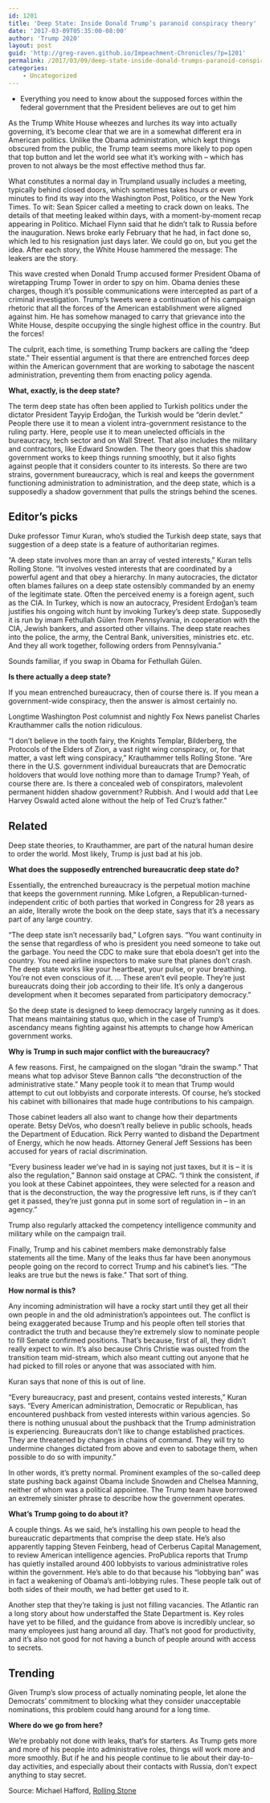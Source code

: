 ```yaml
---
id: 1201
title: 'Deep State: Inside Donald Trump’s paranoid conspiracy theory'
date: '2017-03-09T05:35:00-08:00'
author: 'Trump 2020'
layout: post
guid: 'http://greg-raven.github.io/Impeachment-Chronicles/?p=1201'
permalink: /2017/03/09/deep-state-inside-donald-trumps-paranoid-conspiracy-theory/
categories:
    - Uncategorized
---
```


- Everything you need to know about the supposed forces within the federal government that the President believes are out to get him

As the Trump White House wheezes and lurches its way into actually governing, it’s become clear that we are in a somewhat different era in American politics. Unlike the Obama administration, which kept things obscured from the public, the Trump team seems more likely to pop open that top button and let the world see what it’s working with – which has proven to not always be the most effective method thus far.

What constitutes a normal day in Trumpland usually includes a meeting, typically behind closed doors, which sometimes takes hours or even minutes to find its way into the Washington Post, Politico, or the New York Times. To wit: Sean Spicer called a meeting to crack down on leaks. The details of that meeting leaked within days, with a moment-by-moment recap appearing in Politico. Michael Flynn said that he didn’t talk to Russia before the inauguration. News broke early February that he had, in fact done so, which led to his resignation just days later. We could go on, but you get the idea. After each story, the White House hammered the message: The leakers are the story.

This wave crested when Donald Trump accused former President Obama of wiretapping Trump Tower in order to spy on him. Obama denies these charges, though it’s possible communications were intercepted as part of a criminal investigation. Trump’s tweets were a continuation of his campaign rhetoric that all the forces of the American establishment were aligned against him. He has somehow managed to carry that grievance into the White House, despite occupying the single highest office in the country. But the forces!

The culprit, each time, is something Trump backers are calling the “deep state.” Their essential argument is that there are entrenched forces deep within the American government that are working to sabotage the nascent administration, preventing them from enacting policy agenda.

**What, exactly, is the deep state?**

The term deep state has often been applied to Turkish politics under the dictator President Tayyip Erdoğan, the Turkish would be “derin devlet.” People there use it to mean a violent intra-government resistance to the ruling party. Here, people use it to mean unelected officials in the bureaucracy, tech sector and on Wall Street. That also includes the military and contractors, like Edward Snowden. The theory goes that this shadow government works to keep things running smoothly, but it also fights against people that it considers counter to its interests. So there are two strains, government bureaucracy, which is real and keeps the government functioning administration to administration, and the deep state, which is a supposedly a shadow government that pulls the strings behind the scenes.

## Editor’s picks

Duke professor Timur Kuran, who’s studied the Turkish deep state, says that suggestion of a deep state is a feature of authoritarian regimes.

“A deep state involves more than an array of vested interests,” Kuran tells Rolling Stone. “It involves vested interests that are coordinated by a powerful agent and that obey a hierarchy. In many autocracies, the dictator often blames failures on a deep state ostensibly commanded by an enemy of the legitimate state. Often the perceived enemy is a foreign agent, such as the CIA. In Turkey, which is now an autocracy, President Erdoğan’s team justifies his ongoing witch hunt by invoking Turkey’s deep state. Supposedly it is run by imam Fethullah Gülen from Pennsylvania, in cooperation with the CIA, Jewish bankers, and assorted other villains. The deep state reaches into the police, the army, the Central Bank, universities, ministries etc. etc. And they all work together, following orders from Pennsylvania.”

Sounds familiar, if you swap in Obama for Fethullah Gülen.

**Is there actually a deep state?**

If you mean entrenched bureaucracy, then of course there is. If you mean a government-wide conspiracy, then the answer is almost certainly no.

Longtime Washington Post columnist and nightly Fox News panelist Charles Krauthammer calls the notion ridiculous.

“I don’t believe in the tooth fairy, the Knights Templar, Bilderberg, the Protocols of the Elders of Zion, a vast right wing conspiracy, or, for that matter, a vast left wing conspiracy,” Krauthammer tells Rolling Stone. “Are there in the U.S. government individual bureaucrats that are Democratic holdovers that would love nothing more than to damage Trump? Yeah, of course there are. Is there a concealed web of conspirators, malevolent permanent hidden shadow government? Rubbish. And I would add that Lee Harvey Oswald acted alone without the help of Ted Cruz’s father.”

## Related

Deep state theories, to Krauthammer, are part of the natural human desire to order the world. Most likely, Trump is just bad at his job.

**What does the supposedly entrenched bureaucratic deep state do?**

Essentially, the entrenched bureaucracy is the perpetual motion machine that keeps the government running. Mike Lofgren, a Republican-turned-independent critic of both parties that worked in Congress for 28 years as an aide, literally wrote the book on the deep state, says that it’s a necessary part of any large country.

“The deep state isn’t necessarily bad,” Lofgren says. “You want continuity in the sense that regardless of who is president you need someone to take out the garbage. You need the CDC to make sure that ebola doesn’t get into the country. You need airline inspectors to make sure that planes don’t crash. The deep state works like your heartbeat, your pulse, or your breathing. You’re not even conscious of it. … These aren’t evil people. They’re just bureaucrats doing their job according to their life. It’s only a dangerous development when it becomes separated from participatory democracy.”

So the deep state is designed to keep democracy largely running as it does. That means maintaining status quo, which in the case of Trump’s ascendancy means fighting against his attempts to change how American government works.

**Why is Trump in such major conflict with the bureaucracy?**

A few reasons. First, he campaigned on the slogan “drain the swamp.” That means what top advisor Steve Bannon calls “the deconstruction of the administrative state.” Many people took it to mean that Trump would attempt to cut out lobbyists and corporate interests. Of course, he’s stocked his cabinet with billionaires that made huge contributions to his campaign.

Those cabinet leaders all also want to change how their departments operate. Betsy DeVos, who doesn’t really believe in public schools, heads the Department of Education. Rick Perry wanted to disband the Department of Energy, which he now heads. Attorney General Jeff Sessions has been accused for years of racial discrimination.

“Every business leader we’ve had in is saying not just taxes, but it is – it is also the regulation,” Bannon said onstage at CPAC. “I think the consistent, if you look at these Cabinet appointees, they were selected for a reason and that is the deconstruction, the way the progressive left runs, is if they can’t get it passed, they’re just gonna put in some sort of regulation in – in an agency.”

Trump also regularly attacked the competency intelligence community and military while on the campaign trail.

Finally, Trump and his cabinet members make demonstrably false statements all the time. Many of the leaks thus far have been anonymous people going on the record to correct Trump and his cabinet’s lies. “The leaks are true but the news is fake.” That sort of thing.

**How normal is this?**

Any incoming administration will have a rocky start until they get all their own people in and the old administration’s appointees out. The conflict is being exaggerated because Trump and his people often tell stories that contradict the truth and because they’re extremely slow to nominate people to fill Senate confirmed positions. That’s because, first of all, they didn’t really expect to win. It’s also because Chris Christie was ousted from the transition team mid-stream, which also meant cutting out anyone that he had picked to fill roles or anyone that was associated with him.

Kuran says that none of this is out of line.

“Every bureaucracy, past and present, contains vested interests,” Kuran says. “Every American administration, Democratic or Republican, has encountered pushback from vested interests within various agencies. So there is nothing unusual about the pushback that the Trump administration is experiencing. Bureaucrats don’t like to change established practices. They are threatened by changes in chains of command. They will try to undermine changes dictated from above and even to sabotage them, when possible to do so with impunity.”

In other words, it’s pretty normal. Prominent examples of the so-called deep state pushing back against Obama include Snowden and Chelsea Manning, neither of whom was a political appointee. The Trump team have borrowed an extremely sinister phrase to describe how the government operates.

**What’s Trump going to do about it?**

A couple things. As we said, he’s installing his own people to head the bureaucratic departments that comprise the deep state. He’s also apparently tapping Steven Feinberg, head of Cerberus Capital Management, to review American intelligence agencies. ProPublica reports that Trump has quietly installed around 400 lobbyists to various administrative roles within the government. He’s able to do that because his “lobbying ban” was in fact a weakening of Obama’s anti-lobbying rules. These people talk out of both sides of their mouth, we had better get used to it.

Another step that they’re taking is just not filling vacancies. The Atlantic ran a long story about how understaffed the State Department is. Key roles have yet to be filled, and the guidance from above is incredibly unclear, so many employees just hang around all day. That’s not good for productivity, and it’s also not good for not having a bunch of people around with access to secrets.

## Trending

Given Trump’s slow process of actually nominating people, let alone the Democrats’ commitment to blocking what they consider unacceptable nominations, this problem could hang around for a long time.

**Where do we go from here?**

We’re probably not done with leaks, that’s for starters. As Trump gets more and more of his people into administrative roles, things will work more and more smoothly. But if he and his people continue to lie about their day-to-day activities, and especially about their contacts with Russia, don’t expect anything to stay secret.

Source: Michael Hafford, [Rolling Stone](https://www.rollingstone.com/culture/culture-news/deep-state-inside-donald-trumps-paranoid-conspiracy-theory-124236/)